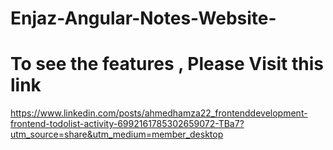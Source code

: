 # Enjaz-Angular-Notes-Website-


# To see the features , Please Visit this link 

https://www.linkedin.com/posts/ahmedhamza22_frontenddevelopment-frontend-todolist-activity-6992161785302659072-TBa7?utm_source=share&utm_medium=member_desktop
